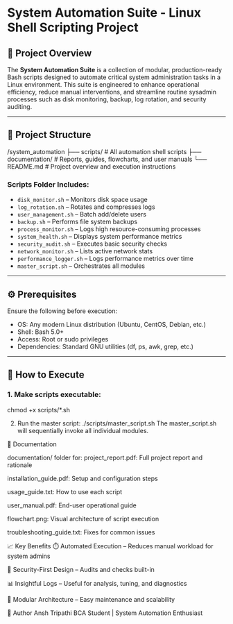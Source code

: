 # System Automation Suite - Linux Shell Scripting Project

## 📌 Project Overview

The **System Automation Suite** is a collection of modular, production-ready Bash scripts designed to automate critical system administration tasks in a Linux environment. This suite is engineered to enhance operational efficiency, reduce manual interventions, and streamline routine sysadmin processes such as disk monitoring, backup, log rotation, and security auditing.

---

## 📂 Project Structure
/system_automation
├── scripts/ # All automation shell scripts
├── documentation/ # Reports, guides, flowcharts, and user manuals
└── README.md # Project overview and execution instructions


### Scripts Folder Includes:
- `disk_monitor.sh` – Monitors disk space usage
- `log_rotation.sh` – Rotates and compresses logs
- `user_management.sh` – Batch add/delete users
- `backup.sh` – Performs file system backups
- `process_monitor.sh` – Logs high resource-consuming processes
- `system_health.sh` – Displays system performance metrics
- `security_audit.sh` – Executes basic security checks
- `network_monitor.sh` – Lists active network stats
- `performance_logger.sh` – Logs performance metrics over time
- `master_script.sh` – Orchestrates all modules

---

## ⚙️ Prerequisites

Ensure the following before execution:
- OS: Any modern Linux distribution (Ubuntu, CentOS, Debian, etc.)
- Shell: Bash 5.0+
- Access: Root or sudo privileges
- Dependencies: Standard GNU utilities (df, ps, awk, grep, etc.)

---

## 🚀 How to Execute

### 1. Make scripts executable:

chmod +x scripts/*.sh

2. Run the master script:
./scripts/master_script.sh
The master_script.sh will sequentially invoke all individual modules.

📄 Documentation

documentation/ folder for:
project_report.pdf: Full project report and rationale

installation_guide.pdf: Setup and configuration steps

usage_guide.txt: How to use each script

user_manual.pdf: End-user operational guide

flowchart.png: Visual architecture of script execution

troubleshooting_guide.txt: Fixes for common issues

📈 Key Benefits
⏱️ Automated Execution – Reduces manual workload for system admins

🔐 Security-First Design – Audits and checks built-in

📊 Insightful Logs – Useful for analysis, tuning, and diagnostics

📁 Modular Architecture – Easy maintenance and scalability

👤 Author
Ansh Tripathi
BCA Student | System Automation Enthusiast
